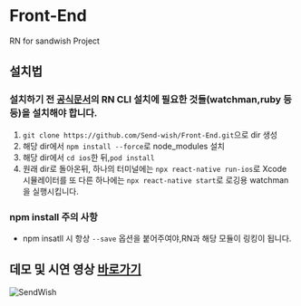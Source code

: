 # Front-End
RN for sandwish Project
## 설치법
### 설치하기 전 [공식문서](https://reactnative.dev/docs/environment-setup)의 RN CLI 설치에 필요한 것들(watchman,ruby 등등)을 설치해야 합니다.
1. `git clone https://github.com/Send-wish/Front-End.git`으로 dir 생성
2. 해당 dir에서 `npm install --force`로 node_modules 설치
3. 해당 dir에서 `cd ios`한 뒤,`pod install`
4. 원래 dir로 돌아온뒤, 하나의 터미널에는 `npx react-native run-ios`로 Xcode 시뮬레이터를 또 다른 하나에는 `npx react-native start`로 로깅용 watchman을 실행시킵니다.

### npm install 주의 사항
- npm insatll 시 항상 `--save` 옵션을 붙어주여야,RN과 해당 모듈이 링킹이 됩니다.

## 데모 및 시연 영상 <a href="https://www.youtube.com/watch?v=kKdQTMBP7dQ">바로가기<a>



![SendWish](https://user-images.githubusercontent.com/109953972/215467054-c11c8b96-e085-403f-8047-ef7daeeaadb8.jpg)
